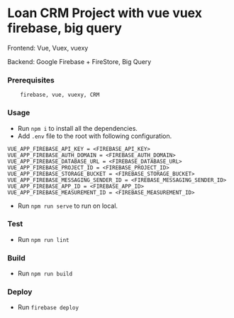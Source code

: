 # Loan CRM Project with vue vuex firebase, big query

Frontend: Vue, Vuex, vuexy

Backend: Google Firebase + FireStore, Big Query

### Prerequisites
```
    firebase, vue, vuexy, CRM
```

### Usage

* Run `npm i` to install all the dependencies.
* Add `.env` file to the root with following configuration.
```
VUE_APP_FIREBASE_API_KEY = <FIREBASE_API_KEY>
VUE_APP_FIREBASE_AUTH_DOMAIN = <FIREBASE_AUTH_DOMAIN>
VUE_APP_FIREBASE_DATABASE_URL = <FIREBASE_DATABASE_URL>
VUE_APP_FIREBASE_PROJECT_ID = <FIREBASE_PROJECT_ID>
VUE_APP_FIREBASE_STORAGE_BUCKET = <FIREBASE_STORAGE_BUCKET>
VUE_APP_FIREBASE_MESSAGING_SENDER_ID = <FIREBASE_MESSAGING_SENDER_ID>
VUE_APP_FIREBASE_APP_ID = <FIREBASE_APP_ID>
VUE_APP_FIREBASE_MEASUREMENT_ID = <FIREBASE_MEASUREMENT_ID>
```
* Run `npm run serve` to run on local.

### Test
* Run `npm run lint`

### Build
* Run `npm run build`

### Deploy
* Run `firebase deploy`
